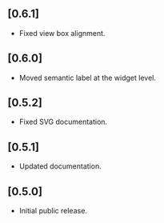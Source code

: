 ## [0.6.1]

* Fixed view box alignment.

## [0.6.0]

* Moved semantic label at the widget level.

## [0.5.2]

* Fixed SVG documentation.

## [0.5.1]

* Updated documentation.

## [0.5.0]

* Initial public release.
